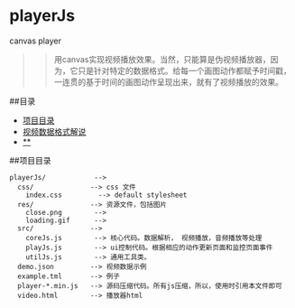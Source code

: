 # playerJs
canvas player

>> 用canvas实现视频播放效果。当然，只能算是伪视频播放器，因为，它只是针对特定的数据格式。给每一个画图动作都赋予时间戳，一连贯的基于时间的画图动作呈现出来，就有了视频播放的效果。

##<a name="index"/>目录
* [项目目录](#project_dir)
* [视频数据格式解说](#video_format)
* [**](#**)


##<a name="index"/>项目目录

    playerJs/            --> 
      css/              --> css 文件
        index.css         --> default stylesheet
      res/              --> 资源文件，包括图片
        close.png        --> 
        loading.gif      --> 
      src/              --> 
        coreJs.js        --> 核心代码。数据解析， 视频播放，音频播放等处理
        playJs.js        --> ui控制代码。根据相应的动作更新页面和监控页面事件
        utilJs.js        --> 通用工具类。
      demo.json         --> 视频数据示例
      example.tml       --> 例子
      player-*.min.js   --> 源码压缩代码。所有js压缩，所以，使用时引用本文件即可
      video.html        --> 播放器html

